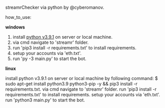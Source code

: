 streamrChecker via python by @cyberomanov.

how_to_use:

**windows**

1. install [python v3.9.1](https://www.python.org/downloads/) on server or local machine.
2. via cmd navigate to 'streamr' folder.
3. run 'pip3 install -r requirements.txt' to install requirements.
4. setup your accounts via 'eth.txt'.
5. run 'py -3 main.py' to start the bot.

**linux**

install python v3.9.1 on server or local machine by following command: 
$ sudo apt-get install python3.9 python3-pip -y && pip3 install -r requirements.txt.
via cmd navigate to 'streamr' folder.
run 'pip3 install -r requirements.txt' to install requirements.
setup your accounts via 'eth.txt'.
run 'python3 main.py' to start the bot.
